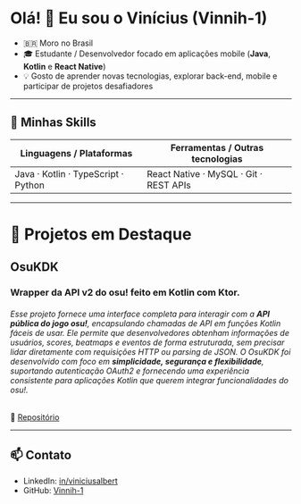 # Olá! 👋 Eu sou o Vinícius (Vinnih-1)

- 🇧🇷 Moro no Brasil  
- 🎓 Estudante / Desenvolvedor focado em aplicações mobile (**Java**, **Kotlin** e **React Native**)  
- 💡 Gosto de aprender novas tecnologias, explorar back-end, mobile e participar de projetos desafiadores

---

## 💼 Minhas Skills

| Linguagens / Plataformas | Ferramentas / Outras tecnologias |
|--------------------------|------------------------------------|
| Java · Kotlin · TypeScript · Python | React Native · MySQL · Git · REST APIs |

---

# 🔭 Projetos em Destaque

## OsuKDK
### **Wrapper da API v2 do osu!** feito em **Kotlin** com **Ktor**.

###### Esse projeto fornece uma interface completa para interagir com a **API pública do jogo osu!**, encapsulando chamadas de API em funções Kotlin fáceis de usar. Ele permite que desenvolvedores obtenham informações de usuários, scores, beatmaps e eventos de forma estruturada, sem precisar lidar diretamente com requisições HTTP ou parsing de JSON. O OsuKDK foi desenvolvido com foco em **simplicidade, segurança e flexibilidade**, suportando autenticação OAuth2 e fornecendo uma experiência consistente para aplicações Kotlin que querem integrar funcionalidades do osu!.

🔗 [Repositório](https://github.com/Vinnih-1/OsuKDK)

---

## 📫 Contato

- LinkedIn: [in/viniciusalbert](https://www.linkedin.com/in/viniciusalbert)  
- GitHub: [Vinnih-1](https://github.com/Vinnih-1)  

